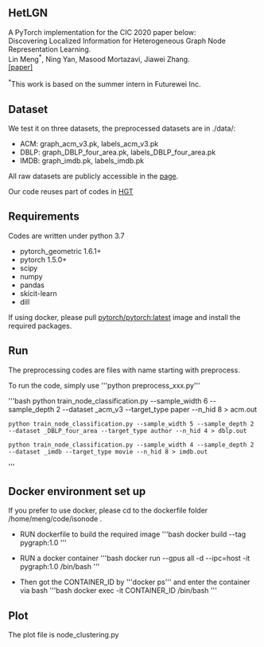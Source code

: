 ## HetLGN
A PyTorch implementation for the CIC 2020 paper below:  
Discovering Localized Information for Heterogeneous Graph Node Representation Learning.  
Lin Meng<sup>*</sup>, Ning Yan, Masood Mortazavi, Jiawei Zhang.   
[\[paper\]](https://ieeexplore.ieee.org/document/9319009)

<sup>*</sup>This work is based on the summer intern in Futurewei Inc.

## Dataset
We test it on three datasets, the preprocessed datasets are in ./data/:  
- ACM: graph_acm_v3.pk,  labels_acm_v3.pk
- DBLP: graph_DBLP_four_area.pk, labels_DBLP_four_area.pk
- IMDB: graph_imdb.pk, labels_imdb.pk

All raw datasets are publicly accessible in the [page](https://github.com/Jhy1993/HAN/tree/master/data).

Our code reuses part of codes in [HGT](https://github.com/acbull/pyHGT)

## Requirements
Codes are written under python 3.7
- pytorch_geometric 1.6.1+
- pytorch 1.5.0+
- scipy
- numpy
- pandas
- skicit-learn
- dill 

If using docker, please pull [pytorch/pytorch:latest](https://hub.docker.com/r/pytorch/pytorch/) image and install the required packages.


## Run
The preprocessing codes are files with name starting with preprocess.

To run the code, simply use '''python preprocess_xxx.py'''


'''bash
    python train_node_classification.py --sample_width 6 --sample_depth 2 --dataset _acm_v3 --target_type paper --n_hid 8  > acm.out 

    python train_node_classification.py --sample_width 5 --sample_depth 2 --dataset _DBLP_four_area --target_type author --n_hid 4 > dblp.out

    python train_node_classification.py --sample_width 4 --sample_depth 2 --dataset _imdb --target_type movie --n_hid 8 > imdb.out 
'''

## Docker environment set up
If you prefer to use docker, please cd to the dockerfile folder /home/meng/code/isonode .
- RUN dockerfile to build the required image
    '''bash
        docker build --tag pygraph:1.0
    '''
- RUN a docker container
    '''bash
        docker run --gpus all -d --ipc=host -it pygraph:1.0  /bin/bash 
    '''

- Then got the CONTAINER_ID by '''docker ps''' and enter the container via bash
    '''bash
        docker exec -it CONTAINER_ID /bin/bash
    '''

## Plot
The plot file is node_clustering.py

